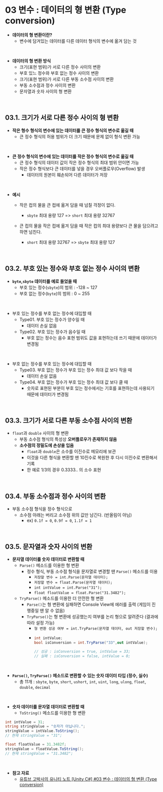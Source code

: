 # 03 변수 : 데이터의 형 변환 (Type conversion)



- **데이터의 형 변환이란?**
  - 변수에 담겨있는 데이터를 다른 데이터 형식의 변수에 옮겨 담는 것
 
<br>

- **데이터의 형 변환 방식**
  - 크기(표현 범위)가 서로 다른 정수 사이의 변환
  - 부호 있느 정수와 부호 없는 정수 사이의 변환
  - 크기(표현 범위)가 서로 다른 부동 소수점 사이의 변환
  - 부동 소수점과 정수 사이의 변환
  - 문자열과 숫자 사이의 형 변환
 
<br>

## 03.1. 크기가 서로 다른 정수 사이의 형 변환

- **작은 형수 형식의 변수에 있는 데이터를 큰 정수 형식의 변수로 옮길 때**
  - 큰 정수 형식의 허용 범위가 더 크기 때문에 문제 없이 형식 변환 가능

<br>

- **큰 정수 형식의 변수에 있는 데이터를 작은 정수 형식의 변수로 옮길 때**
  - 큰 정수 형식의 데이터 값이 작은 정수 형식의 최대 범위 안이면 가능
  - 작은 정수 형식보다 큰 데이터를 넣을 경우 오버플로우(Overflow) 발생
    - 데이터의 원본이 훼손되어 다른 데이터가 저장

<br>

- **예시**
  - 작은 컵의 물을 큰 컵에 옮겨 담을 때 넘칠 걱정이 없다.
     - `sbyte` 최대 용량 127 => `short` 최대 용량 32767   

  - 큰 컵의 물을 작은 컵에 옮겨 담을 때 작은 컵의 최대 용량보다 큰 물을 담으려고 하면 넘친다.
    - `short` 최대 용량 32767 => `sbyte` 최대 용량 127
   
<br>

## 03.2. 부호 있는 정수와 부호 없는 정수 사이의 변환
- **`byte`,`sbyte` 데이터를 예로 들었을 때**
  - 부호 있는 정수(`sbyte`)의 범위 : -128 ~ 127
  - 부호 없는 정수(`byte`)의 범위 : 0 ~ 255
 
<br>

  - 부호 있는 정수를 부호 없는 정수에 대입할 때
     - Type01. 부호 있는 정수가 양수일 때
       - 데이터 손실 없음
     - Type02. 부호 있는 정수가 음수일 때
       - 부호 없는 정수는 음수 표현 범위도 값을 표현하는데 쓰기 때문에 데이터가 변경됨

<br>

  - 부호 없는 정수를 부호 있는 정수에 대입할 때
    - Type03. 부호 없는 정수가 부호 있는 정수 최대 값 보다 작을 때
      - 데이터 손실 없음
    - Type04. 부호 없는 정수가 부호 있는 정수 최대 값 보다 클 때
      - 숫자로 표현된 부분이 부호 있는 정수에서는 기호를 표현하는데 사용되기 때문에 데이터가 변경됨

<br>

## 03.3. 크기가 서로 다른 부동 소수점 사이의 변환
- `float`과 `double` 사이의 형 변환
  - 부동 소수점 형식의 특성상 **오버플로우가 존재하지 않음**
  - **소수점의 정밀도에 손상을 입음**
    - `float`과 `double`은 소수를 이진수로 메모리에 보관
    - 이것을 다른 형식을 변환할 땐 10진수로 복원한 후 다시 이진수로 변환해서 기록
    - 한 예로 1/3의 경우 0.3333.. 의 소수 표현
   
<br>

## 03.4. 부동 소수점과 정수 사이의 변환
- 부동 소수점 형식을 정수 형식으로
  - 소수점 아래는 버리고 소수점 위의 값만 남긴다. (반올림이 아님)
    - ex) `0.1f = 0`, `0.9f = 0`, `1.1f = 1`
   
<br>

## 03.5. 문자열과 숫자 사이의 변환
- **문자열 데이터를 숫자 데이터로 변환할 때**
  - `Parse()` 메소드를 이용한 형 변환
    - 정수 형식, 부동 소수점 형식을 문자열로 변경할 땐 `Parse()` 메소드를 이용
      - `저장할 변수 = int.Parse(문자열 데이터);`
      - `저장할 변수 = float.Parse(문자열 데이터);`
      - `int intValue = int.Parse("31");`
      - `float floatValue = float.Parse("31.3482");`
  - `TryParse()` 메소드를 이용한 더 안전한 형 변환
    - `Parse()`는 형 변환에 실패하면 Console View에 에러를 출력 (게임이 진행중일 땐 알 수 없음)
    - `TryParse()`는 형 변환에 성공했는지 여부를 논리 형으로 알려준다 (결과에 따라 설정 가능)
      - `형 변환 성공 여부 = int.TryParse(문자열 데이터, out 저장할 변수);`
      - ``` cs
        int intValue;
        bool isConversion = int.TryParse("33",out intValue);

        // 성공 : isConversion = true, intValue = 33;
        // 실패 : isConversion = false, intValue = 0;
        ```

<br>

- **`Parse()`, `TryParse()` 메소드로 변환할 수 있는 숫자 데이터 타입 (정수, 실수)**
  - 총 11개 : `sbyte`, `byte`, `short`, `ushort`, `int`, `uint`, `long`, `ulong`, `float`, `double`, `decimal`

<br>

- **숫자 데이터를 문자열 데이터로 변환할 때**
  - `ToString()` 메소드를 이용한 형 변환
``` cs
int intValue = 31;
string stringValue = "숫자가 아닙니다.";
stringValue = intValue.ToString();
// 현재 stringValue = "31";

float floatValue = 31.3482f;
stringValue = floatValue.ToString();
// 현재 stringValue = "31.3482";
```

<br>

- **참고 자료**
  - [유튜브 고박사의 유니티 노트 [Unity C#] #03 변수 : 데이터의 형 변환 (Type conversion)](https://www.youtube.com/watch?v=3NuO7TaWl0s&list=PLC2Tit6NyVicT5cCqILMWXpXVEoM9ufyH&index=3)
